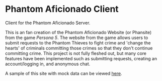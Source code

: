 # Phantom Aficionado Client

Client for the Phantom Aficionado Server.

This is an fan creation of the Phantom Aficionado Website (or Phansite) from the game <i>Persona 5</i>. The website from the game allows users to submit requests to the Phantom Thieves to fight crime and 'change the hearts' of criminals committing those crimes so that they don't continue committing crime. This project is not fully fleshed out, but many core features have been implemented such as submitting requests, creating an account/logging in, and anonymous chat.

A sample of this site with mock data can be viewed [here](http://phansite.vercel.app/).
